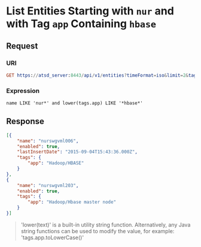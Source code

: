 # List Entities Starting with `nur` and with Tag `app` Containing `hbase` 

## Request

### URI

```elm
GET https://atsd_server:8443/api/v1/entities?timeFormat=iso&limit=2&tags=app&expression=name%20LIKE%20%27nur%27%20and%20lower%28tags.app%29%20LIKE%20%27hbase%27
```

### Expression

```
name LIKE 'nur*' and lower(tags.app) LIKE '*hbase*'
```

## Response

```json
[{
    "name": "nurswgvml006",
    "enabled": true,
    "lastInsertDate": "2015-09-04T15:43:36.000Z",
    "tags": {
        "app": "Hadoop/HBASE"
    }
},
{
    "name": "nurswgvml203",
    "enabled": true,
    "tags": {
        "app": "Hadoop/Hbase master node"
    }
}]
```

> 'lower(text)' is a built-in utility string function. 
> Alternatively, any Java string functions can be used to modify the value, for example: 'tags.app.toLowerCase()'
